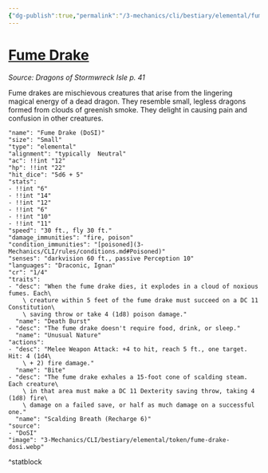 ```yaml
---
{"dg-publish":true,"permalink":"/3-mechanics/cli/bestiary/elemental/fume-drake-dosi/","tags":["ttrpg-cli/compendium/src/5e/dosi","ttrpg-cli/monster/cr/1-4","ttrpg-cli/monster/size/small","ttrpg-cli/monster/type/elemental"],"created":"2025-03-01T17:25:20.897-05:00","updated":"2025-03-25T22:27:48.484-04:00"}
---
```


# [Fume Drake](3-Mechanics/CLI/bestiary/elemental/fume-drake-dosi.md)
*Source: Dragons of Stormwreck Isle p. 41*  

Fume drakes are mischievous creatures that arise from the lingering magical energy of a dead dragon. They resemble small, legless dragons formed from clouds of greenish smoke. They delight in causing pain and confusion in other creatures.

```statblock
"name": "Fume Drake (DoSI)"
"size": "Small"
"type": "elemental"
"alignment": "typically  Neutral"
"ac": !!int "12"
"hp": !!int "22"
"hit_dice": "5d6 + 5"
"stats":
- !!int "6"
- !!int "14"
- !!int "12"
- !!int "6"
- !!int "10"
- !!int "11"
"speed": "30 ft., fly 30 ft."
"damage_immunities": "fire, poison"
"condition_immunities": "[poisoned](3-Mechanics/CLI/rules/conditions.md#Poisoned)"
"senses": "darkvision 60 ft., passive Perception 10"
"languages": "Draconic, Ignan"
"cr": "1/4"
"traits":
- "desc": "When the fume drake dies, it explodes in a cloud of noxious fumes. Each\
    \ creature within 5 feet of the fume drake must succeed on a DC 11 Constitution\
    \ saving throw or take 4 (1d8) poison damage."
  "name": "Death Burst"
- "desc": "The fume drake doesn't require food, drink, or sleep."
  "name": "Unusual Nature"
"actions":
- "desc": "Melee Weapon Attack: +4 to hit, reach 5 ft., one target. Hit: 4 (1d4\
    \ + 2) fire damage."
  "name": "Bite"
- "desc": "The fume drake exhales a 15-foot cone of scalding steam. Each creature\
    \ in that area must make a DC 11 Dexterity saving throw, taking 4 (1d8) fire\
    \ damage on a failed save, or half as much damage on a successful one."
  "name": "Scalding Breath (Recharge 6)"
"source":
- "DoSI"
"image": "3-Mechanics/CLI/bestiary/elemental/token/fume-drake-dosi.webp"
```
^statblock